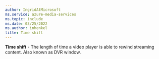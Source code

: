 ```yaml
---
author: IngridAtMicrosoft
ms.service: azure-media-services
ms.topic: include
ms.date: 03/25/2022
ms.author: inhenkel
title: Time shift
---
```


**Time shift** - The length of time a video player is able to rewind streaming content. Also known as DVR window.
